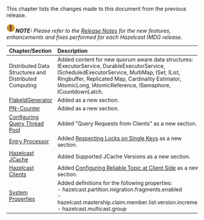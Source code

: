 
This chapter lists the changes made to this document from the previous release.


![image](images/NoteSmall.jpg)***NOTE:*** *Please refer to the <a href="http://docs.hazelcast.org/docs/release-notes/" target="_blank">Release Notes</a> for the new features, enhancements and fixes performed for each Hazelcast IMDG release.*


|Chapter/Section|Description|
|:-------|:-----------|
| Distributed Data Structures and <br> Distributed Computing| Added content for new quorum aware data structures: IExecutorService, DurableExecutorService, IScheduledExecutorService, MultiMap, ISet, IList, Ringbuffer, Replicated Map, Cardinality Estimator, IAtomicLong, IAtomicReference, ISemaphore, ICountdownLatch.
|[FlakeIdGenerator](/800_Distributed_Data_Structures/1450_FlakeIdGenerator.md)| Added as a new section.
|[PN-Counter](/800_Distributed_Data_Structures/1350_PN-Counter.md)|Added as a new section.
|[Configuring Query Thread Pool](/1100_Distributed_Query/100_How_Distributed_Query_Works/600_Configuring_Query_Thread_Pool.md)|Added "Query Requests from Clients" as a new section.|
|[Entry Processor](/1000_Distributed_Computing/400_Entry_Processor)|Added [Respecting Locks on Single Keys](/1000_Distributed_Computing/400_Entry_Processor/100_Performing_Fast_In-Memory_Map_Operations.md) as a new section.
| [Hazelcast JCache](/1300_Hazelcast_JCache)|Added Supported JCache Versions as a new section.
| [Hazelcast Clients](/1600_Hazelcast_Clients/100_Java_Client)| Added [Configuring Reliable Topic at Client Side](/1600_Hazelcast_Clients/100_Java_Client/300_Configuration/800_Other_Configurations.md) as a new section.|
|[System Properties](/2700_System_Properties)|Added definitions for the following properties: <br> - hazelcast.partition.migration.fragments.enabled <br> - hazelcast.mastership.claim.member.list.version.increment <br> - hazelcast.multicast.group
